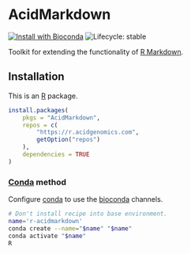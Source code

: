 # AcidMarkdown

[![Install with Bioconda](https://img.shields.io/badge/install%20with-bioconda-brightgreen.svg)](http://bioconda.github.io/recipes/r-acidmarkdown/README.html) ![Lifecycle: stable](https://img.shields.io/badge/lifecycle-stable-brightgreen.svg)

Toolkit for extending the functionality of [R Markdown][].

## Installation

This is an [R][] package.

```r
install.packages(
    pkgs = "AcidMarkdown",
    repos = c(
        "https://r.acidgenomics.com",
        getOption("repos")
    ),
    dependencies = TRUE
)
```

### [Conda][] method

Configure [conda][] to use the [bioconda][] channels.

```sh
# Don't install recipe into base environment.
name='r-acidmarkdown'
conda create --name="$name" "$name"
conda activate "$name"
R
```

[bioconda]: https://bioconda.github.io/
[conda]: https://conda.io/
[r markdown]: https://rmarkdown.rstudio.com/
[r]: https://www.r-project.org/
